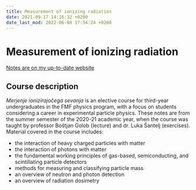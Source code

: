 ```yaml
---
title: Measurement of ionizing radiation
date: 2021-09-17 14:16:32 +0200
date_last_mod: 2022-06-08 17:54:24 +0200
---
```

# Measurement of ionizing radiation

[Notes are on my up-to-date website](https://www.ejmastnak.com/notes/fmf/fmf/)

## Course description
*Merjenje ionizirajočega sevanja* is an elective course for third-year undergraduates in the FMF physics program, with a focus on students considering a career in experimental particle physics. These notes are from the summer semester of the 2020-21 academic year, when the course was taught by professor Boštjan Golob (lecture) and dr. Luka Šantelj (exercises). Material covered in the course includes:
- the interaction of heavy charged particles with matter
- the interaction of photons with matter
- the fundamental working principles of gas-based, semiconducting, and scintillating particle detectors 
- methods for measuring and classifying particle mass
- an overview of neutron and photon detection
- an overview of radiation dosimetry
